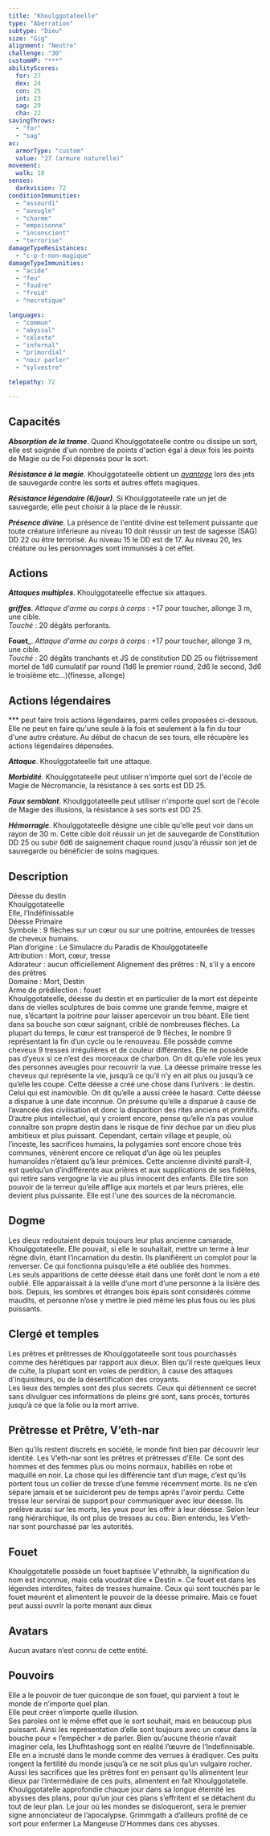 ```yaml
---
title: "Khoulggotateelle"
type: "Aberration"
subtype: "Dieu"
size: "Gig"
alignment: "Neutre"
challenge: "30"
customHP: "***"
abilityScores:
  for: 27
  dex: 24
  con: 25
  int: 23
  sag: 29
  cha: 22
savingThrows:
  - "for"
  - "sag"
ac:
  armorType: "custom"
  value: "27 (armure naturelle)"
movement:
  walk: 18
senses:
  darkvision: 72
conditionImmunities:
  - "assourdi"
  - "aveugle"
  - "charme"
  - "empoisonne"
  - "inconscient"
  - "terrorise"
damageTypeResistances:
  - "c-p-t-non-magique"
damageTypeImmunities:
  - "acide"
  - "feu"
  - "foudre"
  - "froid"
  - "necrotique"

languages:
  - "commun"
  - "abyssal"
  - "céleste"
  - "infernal"
  - "primordial"
  - "noir parler"
  - "sylvestre"

telepathy: 72

---
```

## Capacités
_**Absorption de la trame**_. Quand Khoulggotateelle contre ou dissipe un sort, elle est soignée d'un nombre de points d'action égal à deux fois les points de Magie ou de Foi dépensés pour le sort.   

_**Résistance à la magie**_. Khoulggotateelle obtient un [_avantage_](/utiliser-les-caracteristiques/#avantage-et-desavantage) lors des jets de sauvegarde contre les sorts et autres effets magiques.  

_**Résistance légendaire (6/jour)**_. Si Khoulggotateelle rate un jet de sauvegarde, elle peut choisir à la place de le réussir.  

_**Présence divine**_. La présence de l'entité divine est tellement puissante que toute créature inférieure au niveau 10 doit réussir un test de sagesse (SAG) DD 22 ou être terrorisé. Au niveau 15 le DD est de 17. Au niveau 20, les créature ou les personnages sont immunisés à cet effet.    

## Actions
_**Attaques multiples**_. Khoulggotateelle effectue six attaques.  

_**griffes**_. _Attaque d'arme au corps à corps_ : +17 pour toucher, allonge 3 m, une cible.  
_Touché_ : 20 dégâts perforants.

**Fouet**_. _Attaque d'arme au corps à corps_ : +17 pour toucher, allonge 3 m, une cible.  
_Touché_ : 20 dégâts tranchants et JS de constitution DD 25 ou flétrissement mortel de 1d6 cumulatif par round (1d6 le premier round, 2d6 le second, 3d6 le troisième etc...)(finesse, allonge)


## Actions légendaires
*** peut faire trois actions légendaires, parmi celles proposées ci-dessous. Elle ne peut en faire qu'une seule à la fois et seulement à la fin du tour d'une autre créature. Au début de chacun de ses tours, elle récupère les actions légendaires dépensées.

_**Attaque**_. Khoulggotateelle fait une attaque.

_**Morbidité**_. Khoulggotateelle peut utiliser n'importe quel sort de l'école de Magie de Nécromancie, la résistance à ses sorts est DD 25.  

_**Faux semblant**_. Khoulggotateelle peut utiliser n'importe quel sort de l'école de Magie des illusions, la résistance à ses sorts est DD 25.

_**Hémorragie**_. Khoulggotateelle désigne une cible qu'elle peut voir dans un rayon de 30 m. Cette cible doit réussir un jet de sauvegarde de Constitution DD 25 ou subir 6d6 de saignement chaque round jusqu'à réussir son jet de sauvegarde ou bénéficier de soins magiques.  

## Description  
Déesse du destin  
Khoulggotateelle  
Elle, l’Indéfinissable  
Déesse Primaire  
Symbole : 9 flèches sur un cœur ou sur une poitrine, entourées de tresses de cheveux humains.   
Plan d’origine : Le Simulacre du Paradis de  Khoulggotateelle  
Attribution : Mort, cœur, tresse   
Adorateur : aucun officiellement Alignement des prêtres : N, s’il y a encore des prêtres  
Domaine : Mort, Destin  
Arme de prédilection : fouet   
Khoulggotateelle, déesse du destin et en particulier de la mort est dépeinte dans de vielles sculptures de bois comme une grande femme, maigre et nue, s’écartant la poitrine pour laisser apercevoir un trou béant. Elle tient dans sa bouche son cœur saignant, criblé de nombreuses flèches. La plupart du temps, le cœur est transpercé de 9 flèches, le nombre 9 représentant la fin d’un cycle ou le renouveau. Elle possède comme cheveux 9 tresses irrégulières et de couleur différentes. Elle ne possède pas d’yeux si ce n’est des morceaux de charbon. On dit qu’elle vole les yeux des personnes aveugles pour recouvrir la vue. La déesse primaire tresse les cheveux qui représente la vie, jusqu’à ce qu’il n’y en ait plus ou jusqu’à ce qu’elle les coupe. Cette déesse a créé une chose dans l’univers : le destin. Celui qui est inamovible. On dit qu’elle a aussi créée le hasard. Cette déesse a disparue à une date inconnue. On présume qu’elle a disparue à cause de l’avancée des civilisation et donc la disparition des rites anciens et primitifs. D’autre plus intellectuel, qui y croient encore, pense qu’elle n’a pas voulue connaître son propre destin dans le risque de finir déchue par un dieu plus ambitieux et plus puissant. Cependant, certain village et peuple, où l’inceste, les sacrifices humains, la polygamies sont encore chose très communes, vénèrent encore ce reliquat d’un âge où les peuples humanoïdes n’étaient qu’à leur prémices. Cette ancienne divinité paraît-il, est quelqu’un d’indifférente aux prières et aux supplications de ses fidèles, qui retire sans vergogne la vie au plus innocent des enfants. Elle tire son pouvoir de la terreur qu’elle afflige aux mortels et par leurs prières, elle devient plus puissante. Elle est l'une des sources de la nécromancie.  



## Dogme  
Les dieux redoutaient depuis toujours leur plus ancienne camarade, Khoulggotateelle. Elle pouvait, si elle le souhaitait, mettre un terme à leur règne divin, étant l’incarnation du destin. Ils planifièrent un complot pour la renverser. Ce qui fonctionna puisqu’elle a été oubliée des hommes.  
Les seuls apparitions de cette déesse était dans une forêt dont le nom a été oublié. Elle apparaissait à la veille d’une mort d’une personne à la lisière des bois. Depuis, les sombres et étranges bois épais sont considérés comme maudits, et personne n’ose y mettre le pied même les plus fous ou les plus puissants.  

## Clergé et temples  
Les prêtres et prêtresses de Khoulggotateelle sont tous pourchassés comme des hérétiques par rapport aux dieux. Bien qu’il reste quelques lieux de culte, la plupart sont en voies de perdition, à cause des attaques d'inquisiteurs, ou de la désertification des croyants.  
Les lieux des temples sont des plus secrets. Ceux qui détiennent ce secret sans divulguer ces informations de pleins gré sont, sans procès, torturés jusqu’à ce que la folie ou la mort arrive.  

## Prêtresse et Prêtre, V’eth-nar
Bien qu’ils restent discrets en société, le monde finit bien par découvrir leur identité. Les V’eth-nar sont les prêtres et prêtresses d’Elle. Ce sont des hommes et des femmes plus ou moins normaux, habillés en robe et maquillé en noir. La chose qui les différencie tant d’un mage, c’est qu’ils portent tous un collier de tresse d’une femme récemment morte. Ils ne s’en sépare jamais et se suicideront peu de temps après l'avoir perdu. Cette tresse leur servirai de support pour communiquer avec leur déesse. Ils prélève aussi sur les morts, les yeux pour les offrir à leur déesse. Selon leur rang hiérarchique, ils ont plus de tresses au cou. Bien entendu, les V’eth-nar sont pourchassé par les autorités.  

## Fouet  
Khoulggotatelle possède un fouet baptisée V'ethrulbh, la signification du nom est inconnue, mais cela voudrait dire « Destin ». Ce fouet est dans les légendes interdites, faites de tresses humaine. Ceux qui sont touchés par le fouet meurent et alimentent le pouvoir de la déesse primaire. Mais ce fouet peut aussi ouvrir la porte menant aux dieux


## Avatars  
Aucun avatars n’est connu de cette entité.  

## Pouvoirs  
Elle a le pouvoir de tuer quiconque de son fouet, qui parvient à tout le monde de n’importe quel plan.  
Elle peut créer n’importe quelle illusion.  
Ses paroles ont le même effet que le sort souhait, mais en beaucoup plus puissant. Ainsi les représentation d’elle sont toujours avec un cœur dans la bouche pour « l’empêcher » de parler.
Bien qu’aucune théorie n’avait imaginer cela, les Lhufhtashogg sont en réalité l’œuvre de l’Indefinnisable. Elle en a incrusté dans le monde comme des verrues à éradiquer. Ces puits rongent la fertilité du monde jusqu’à ce ne soit plus qu’un vulgaire rocher. Aussi les sacrifices que les prêtres font en pensant qu’ils alimentent leur dieux par l’intermédiaire de ces puits, alimentent en fait Khoulggotatelle.  
Khoulggotatelle approfondie chaque jour dans sa longue éternité les abysses des plans, pour qu’un jour ces plans s’effritent et se détachent du tout de leur plan. Le jour où les mondes se disloqueront, sera le premier signe annonciateur de l’apocalypse. Grimmgath a d’ailleurs profité de ce sort pour enfermer La Mangeuse D’Hommes dans ces abysses.  
